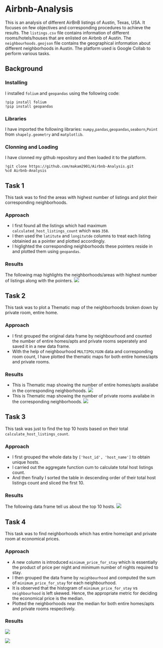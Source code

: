 # Airbnb-Analysis
This is an analysis of different AirBnB listings of Austin, Texas, USA. It focuses on few objectives and corresponding procedures to achieve the results.
The ` listings.csv ` file contains information of different rooms/hotels/houses that are enlisted on Airbnb of Austin. The `neighbourhoods.geojson` file contains the geographical information about different neighborhoods in Austin.
The platform used is Google Collab to perform various tasks.
## Background 
### Installing 
I installed `folium` and `geopandas` using the following code:
```
!pip install folium
!pip install geopandas
```
### Libraries 
I have imported the following libraries:
` numpy `,`pandas`,`geopandas`,`seaborn`,`Point` from `shapely.geometry` and `matplotlib`.
### Clonning and Loading
I have clonned my github repository and then loaded it to the platform.
```
!git clone https://github.com/makam2901/Airbnb-Analysis.git
%cd Airbnb-Analysis
```
## Task 1
This task was to find the areas with highest number of listings and plot their corresponding neighborhoods.
### Approach
- I first found all the listings which had maximum `calculated_host_listings_count` which was `358`.
- I then used the `latitute` and `longitutde` columns to treat each listing obtainied as a pointer and plotted accordingly.
- I higlighted the corresponding neighborhoods these pointers reside in and plotted them using `geopandas`.

### Results
The following map highlights the neighborhoods/areas with highest number of listings along with the pointers. 
![](https://github.com/makam2901/Airbnb-Analysis/blob/main/Areas_with_highest_listings.png)

## Task 2
This task was to plot a Thematic map of the neighborhoods broken down by private room, entire home.
### Approach
- I first grouped the original data frame by neighbourhood and counted the number of entire homes/apts and private rooms seperately and saved it in a new data frame.
- With the help of neighbourhood `MULTIPOLYGON` data and corresponding room count, I have plotted the thematic maps for both entire homes/apts and private rooms.

### Results
- This is Thematic map showing the number of entire homes/apts availabe in the corresponding neighborhoods.
![](https://github.com/makam2901/Airbnb-Analysis/blob/main/Thematic_Entire_home.png)
- This is Thematic map showing the number of private rooms availabe in the corresponding neighborhoods.
![](https://github.com/makam2901/Airbnb-Analysis/blob/main/Thematic_Private_Room.png)

## Task 3
This task was just to find the top 10 hosts based on their total `calculate_host_listings_count`.
### Approach 
- I first grouped the whole data by `['host_id', 'host_name']` to obtain unique hosts.
- I carried out the aggregate function cum to calculate total host listings count.
- And then finally I sorted the table in descending order of their total host listings count and sliced the first 10.
### Results
The following data frame tell us about the top 10 hosts.
![](https://github.com/makam2901/Airbnb-Analysis/blob/main/Top10_hosts.png)

## Task 4
This task was to find neighborhoods which has entire home/apt and private room at economical prices.
### Approach
- A new column is introduced `minimum_price_for_stay` which is essentially the product of price per night and minimum number of nights required to stay.
- I then grouped the data frame by `neighbourhood` and computed the sum of `minimum_price_for_stay` for each neighbourhood.
- It is observed that the histogram of `minimum_price_for_stay` vs `neighbourhood` is left skewed. Hence, the appropriate metric for deciding the economical price is the median.
- Plotted the neighborhoods near the median for both entire homes/apts and private rooms respectively.
### Results

![](https://github.com/makam2901/Airbnb-Analysis/blob/main/Economical_Neighborhoods_Entire_Home.png)

![](https://github.com/makam2901/Airbnb-Analysis/blob/main/Economical_Neighborhoods_Private_Room.png)
